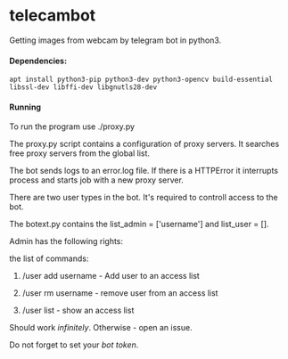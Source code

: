 # telecambot
Getting images from webcam by telegram bot in python3.

#### Dependencies:

```apt install python3-pip python3-dev python3-opencv build-essential libssl-dev libffi-dev libgnutls28-dev```

#### Running

To run the program use ./proxy.py

The proxy.py script contains a configuration of proxy servers. It searches free proxy servers from the global list.

The bot sends logs to an error.log file. If there is a HTTPError it interrupts process and starts job with a new proxy server. 

There are two user types in the bot. It's required to controll access to the bot. 
 
The botext.py contains the list_admin = ['username'] and list_user = []. 

Admin has the following rights:

the list of commands: 

1) /user add username  - Add user to an access list

2) /user rm username - remove user from an access list

3) /user list - show an access list


Should work <i>infinitely</i>. Otherwise - open an issue.

Do not forget to set your <i>bot token</i>.
